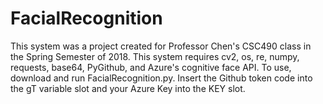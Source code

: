 
# FacialRecognition

This system was a project created for Professor Chen's CSC490 class in the Spring Semester of 2018.
This system requires cv2, os, re, numpy, requests, base64, PyGithub, and Azure's cognitive face API.
To use, download and run FacialRecognition.py. Insert the Github token code into the gT variable slot and your Azure Key into the KEY slot.
